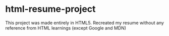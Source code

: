 # html-resume-project
This project was made entirely in HTML5. Recreated my resume without any reference from HTML learnings (except Google and MDN)
